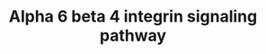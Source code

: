 ---
annotations:
- type: Pathway Ontology
  value: integrin mediated signaling pathway
authors:
- MaintBot
- Mkutmon
- Eweitz
description: ''
last-edited: 2021-05-23
organisms:
- Pan troglodytes
redirect_from:
- /index.php/Pathway:WP867
- /instance/WP867
schema-jsonld:
- '@context': https://schema.org/
  '@id': https://wikipathways.github.io/pathways/WP867.html
  '@type': Dataset
  creator:
    '@type': Organization
    name: WikiPathways
  description: ''
  keywords:
  - MST1R
  - SRC
  - COL17A1
  - LAMA3
  - ABL1
  - DST
  - MMP7
  - VIM
  - CLCA2
  - ITGB4
  - PIK3R1
  - LAMB2
  - PIK3CG
  - YWHAQ
  - PIK3CA
  - AR
  - LAMB1
  - LAMA2
  - LAMA5
  - PRKCD
  - ERBB2IP
  - RTKN
  - MET
  - YWHAH
  - YES1
  - PIK3CD
  - NTN1
  - PIK3R2
  - LAMB3
  - YWHAB
  - CASP3
  - SFN
  - PTK2
  - PRKCA
  - IRS1
  - PAK1
  - FRAP1
  - RHOA
  - CD151
  - PIK3R3
  - SMAD2
  - PLEC1
  - SMAD3
  - RAC1
  - GRB2
  - TP73
  - IRS2
  - EGFR
  - FYN
  - DSP
  - SHC1
  - LAMA1
  - PIK3CB
  - EIF4E
  - YWHAE
  - LAMC1
  - ERBB2
  - BAD
  - EIF4EBP1
  - CDKN1A
  - ITGA6
  - EIF6
  - AKT1
  - LAMC2
  - YWHAZ
  - LAMR1
  - CLCA1
  license: CC0
  name: Alpha 6 beta 4 integrin signaling pathway
seo: CreativeWork
title: Alpha 6 beta 4 integrin signaling pathway
wpid: WP867
---